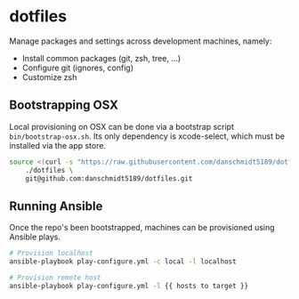 # dotfiles

Manage packages and settings across development machines, namely:

- Install common packages (git, zsh, tree, ...)
- Configure git (ignores, config)
- Customize zsh

## Bootstrapping OSX

Local provisioning on OSX can be done via a bootstrap script `bin/bootstrap-osx.sh`. Its only dependency is xcode-select, which must be installed via the app store.

```bash
source <(curl -s "https://raw.githubusercontent.com/danschmidt5189/dotfiles/master/bin/bootstrap-osx.sh?token=ACbfgVNDn4BTXaCFf9NauVzOE4IlPGR0ks5XYYzawA%3D%3D") \
    ./dotfiles \
    git@github.com:danschmidt5189/dotfiles.git
```

## Running Ansible

Once the repo's been bootstrapped, machines can be provisioned using Ansible plays.

```bash
# Provision localhost
ansible-playbook play-configure.yml -c local -l localhost

# Provision remote host
ansible-playbook play-configure.yml -l {{ hosts to target }}
```
